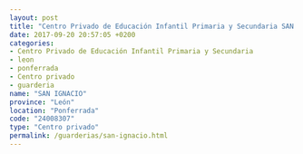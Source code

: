 ```yaml
---
layout: post
title: "Centro Privado de Educación Infantil Primaria y Secundaria SAN IGNACIO"
date: 2017-09-20 20:57:05 +0200
categories:
- Centro Privado de Educación Infantil Primaria y Secundaria
- leon
- ponferrada
- Centro privado
- guarderia
name: "SAN IGNACIO"
province: "León"
location: "Ponferrada"
code: "24008307"
type: "Centro privado"
permalink: /guarderias/san-ignacio.html
---
```

